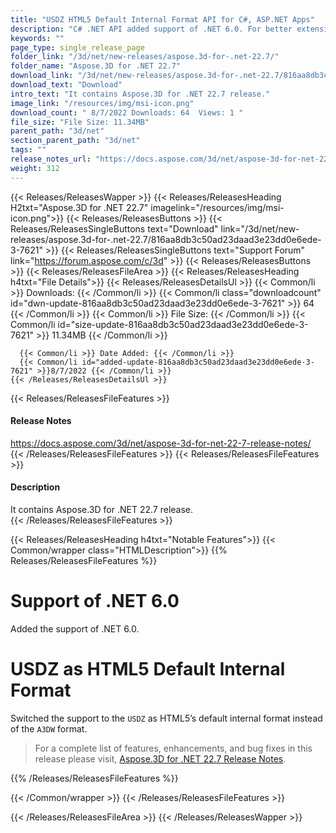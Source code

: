```yaml
---
title: "USDZ HTML5 Default Internal Format API for C#, ASP.NET Apps"
description: "C# .NET API added support of .NET 6.0. For better extensibility switched support to the `USDZ` as HTML5’s default internal format instead of the `A3DW` format."
keywords: ""
page_type: single_release_page
folder_link: "/3d/net/new-releases/aspose.3d-for-.net-22.7/"
folder_name: "Aspose.3D for .NET 22.7"
download_link: "/3d/net/new-releases/aspose.3d-for-.net-22.7/816aa8db3c50ad23daad3e23dd0e6ede-3-7621"
download_text: "Download"
intro_text: "It contains Aspose.3D for .NET 22.7 release."
image_link: "/resources/img/msi-icon.png"
download_count: " 8/7/2022 Downloads: 64  Views: 1 "
file_size: "File Size: 11.34MB"
parent_path: "3d/net"
section_parent_path: "3d/net"
tags: ""
release_notes_url: "https://docs.aspose.com/3d/net/aspose-3d-for-net-22-7-release-notes/"
weight: 312
---
```


{{< Releases/ReleasesWapper >}}
  {{< Releases/ReleasesHeading H2txt="Aspose.3D for .NET 22.7" imagelink="/resources/img/msi-icon.png">}}
  {{< Releases/ReleasesButtons >}}
    {{< Releases/ReleasesSingleButtons text="Download" link="/3d/net/new-releases/aspose.3d-for-.net-22.7/816aa8db3c50ad23daad3e23dd0e6ede-3-7621" >}}
    {{< Releases/ReleasesSingleButtons text="Support Forum" link="https://forum.aspose.com/c/3d" >}}
  {{< Releases/ReleasesButtons >}}
  {{< Releases/ReleasesFileArea >}}
    {{< Releases/ReleasesHeading h4txt="File Details">}}
    {{< Releases/ReleasesDetailsUl >}}
      {{< Common/li >}} Downloads: {{< /Common/li >}}
      {{< Common/li class="downloadcount" id="dwn-update-816aa8db3c50ad23daad3e23dd0e6ede-3-7621" >}} 64 {{< /Common/li >}}
      {{< Common/li >}} File Size: {{< /Common/li >}}
      {{< Common/li id="size-update-816aa8db3c50ad23daad3e23dd0e6ede-3-7621" >}} 11.34MB {{< /Common/li >}}

      {{< Common/li >}} Date Added: {{< /Common/li >}}
      {{< Common/li id="added-update-816aa8db3c50ad23daad3e23dd0e6ede-3-7621" >}}8/7/2022 {{< /Common/li >}}
    {{< /Releases/ReleasesDetailsUl >}}

  {{< Releases/ReleasesFileFeatures >}}
      <h4>Release Notes</h4><div><a href='https://docs.aspose.com/3d/net/aspose-3d-for-net-22-7-release-notes/'>https://docs.aspose.com/3d/net/aspose-3d-for-net-22-7-release-notes/</a></div>
  {{< /Releases/ReleasesFileFeatures >}}
  {{< Releases/ReleasesFileFeatures >}}
      <h4>Description</h4><div class="HTMLDescription">It contains Aspose.3D for .NET 22.7 release.</div>
  {{< /Releases/ReleasesFileFeatures >}}

{{< Releases/ReleasesHeading h4txt="Notable Features">}}
{{< Common/wrapper class="HTMLDescription">}}
{{% Releases/ReleasesFileFeatures %}}

# Support of .NET 6.0

Added the support of .NET 6.0.

# USDZ as HTML5 Default Internal Format

Switched the support to the `USDZ` as HTML5’s default internal format instead of the `A3DW` format.

> For a complete list of features, enhancements, and bug fixes in this release please visit, [Aspose.3D for .NET 22.7 Release Notes](https://docs.aspose.com/3d/net/aspose-3d-for-net-22-7-release-notes/).

{{% /Releases/ReleasesFileFeatures %}}

{{< /Common/wrapper >}}
{{< /Releases/ReleasesFileFeatures >}}

{{< /Releases/ReleasesFileArea >}}
{{< /Releases/ReleasesWapper >}}
